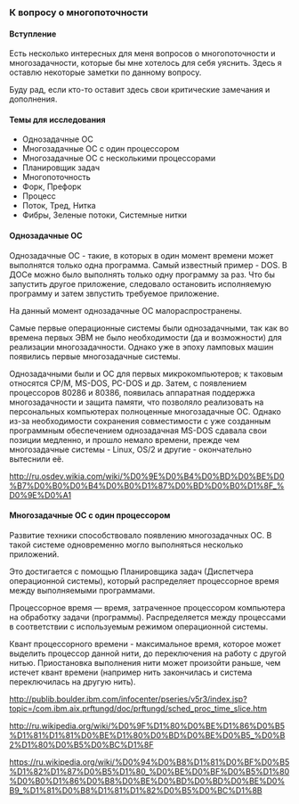 ### К вопросу о многопоточности

#### Вступление

Есть несколько интересных для меня вопросов о многопоточности и многозадачности, которые бы мне хотелось для себя уяснить. Здесь я оставлю некоторые заметки по данному вопросу.

Буду рад, если кто-то оставит здесь свои критические замечания и дополнения.

#### Темы для исследования

* Однозадачные ОС
* Многозадачные ОС с один процессором
* Многозадачные ОС с несколькими процессорами
* Планировщик задач
* Многопоточность
* Форк, Префорк
* Процесс
* Поток, Тред, Нитка
* Фибры, Зеленые потоки, Системные нитки

#### Однозадачные ОС

Однозадачные ОС - такие, в которых в один момент времени может выполнятся только одна программа. Самый известный пример - DOS. В ДОСе можно было выполнять только одну программу за раз. Что бы запустить другое приложение, следовало остановить исполняемую программу и затем звпустить требуемое приложение.

На данный момент однозадачные ОС малораспространены.

Самые первые операционные системы были однозадачными, так как во времена первых ЭВМ не было необходимости (да и возможности) для реализации многозадачности. Однако уже в эпоху ламповых машин появились первые многозадачные системы.

Однозадачными были и ОС для первых микрокомпьютеров; к таковым относятся CP/M, MS-DOS, PC-DOS и др. Затем, с появлением процессоров 80286 и 80386, появилась аппаратная поддержка многозадачности и защита памяти, что позволяло реализовать на персональных компьютерах полноценные многозадачные ОС. Однако из-за необходимости сохранения совместимости с уже созданным программным обеспечением однозадачная MS-DOS сдавала свои позиции медленно, и прошло немало времени, прежде чем многозадачные системы - Linux, OS/2 и другие - окончательно вытеснили её. 

http://ru.osdev.wikia.com/wiki/%D0%9E%D0%B4%D0%BD%D0%BE%D0%B7%D0%B0%D0%B4%D0%B0%D1%87%D0%BD%D0%B0%D1%8F_%D0%9E%D0%A1

#### Многозадачные ОС с один процессором

Развитие техники способствовало появлению многозадачных ОС. В такой системе одновременно могло выполняться несколько приложений.

Это достигается с помощью Планировщика задач (Диспетчера операционной системы), который распределяет процессорное время между выполняемыми программами.

Процессорное время — время, затраченное процессором компьютера на обработку задачи (программы). Распределяется между процессами в соответствии с используемым режимом операционной системы.

Квант процессорного времени - максимальное время, которое может выделить процессор данной нити, до переключения на работу с другой нитью. Приостановка выполнения нити может произойти раньше, чем истечет квант времени (например нить закончилась и система переключилась на другую нить). 

http://publib.boulder.ibm.com/infocenter/pseries/v5r3/index.jsp?topic=/com.ibm.aix.prftungd/doc/prftungd/sched_proc_time_slice.htm

http://ru.wikipedia.org/wiki/%D0%9F%D1%80%D0%BE%D1%86%D0%B5%D1%81%D1%81%D0%BE%D1%80%D0%BD%D0%BE%D0%B5_%D0%B2%D1%80%D0%B5%D0%BC%D1%8F

https://ru.wikipedia.org/wiki/%D0%94%D0%B8%D1%81%D0%BF%D0%B5%D1%82%D1%87%D0%B5%D1%80_%D0%BE%D0%BF%D0%B5%D1%80%D0%B0%D1%86%D0%B8%D0%BE%D0%BD%D0%BD%D0%BE%D0%B9_%D1%81%D0%B8%D1%81%D1%82%D0%B5%D0%BC%D1%8B



